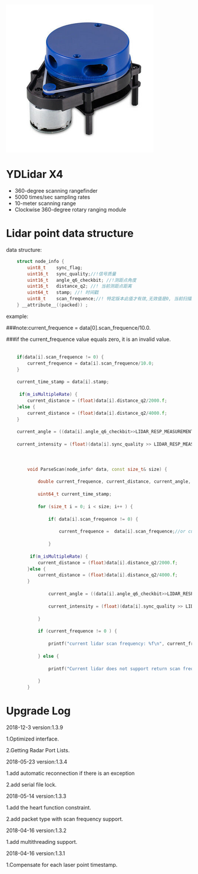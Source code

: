 ![](pics/ydlidar.jpg)

# YDLidar X4

- 360-degree scanning rangefinder
- 5000 times/sec sampling rates
- 10-meter scanning range
- Clockwise 360-degree rotary ranging module


Lidar point data structure
=====================================================================

data structure:

```c
	struct node_info {
    	uint8_t    sync_flag;
    	uint16_t   sync_quality;//!信号质量
    	uint16_t   angle_q6_checkbit; //!测距点角度
    	uint16_t   distance_q2; //! 当前测距点距离
    	uint64_t   stamp; //! 时间戳
    	uint8_t    scan_frequence;//! 特定版本此值才有效,无效值是0, 当前扫描频率current_frequence = scan_frequence/10.0
	} __attribute__((packed)) ;
```

example:

###note:current_frequence = data[0].scan_frequence/10.0.

###if the current_frequence value equals zero, it is an invalid value.

```c++

	if(data[i].scan_frequence != 0) {
 		current_frequence = data[i].scan_frequence/10.0;
	}

	current_time_stamp = data[i].stamp;

	 if(m_isMultipleRate) {
		current_distance = (float)data[i].distance_q2/2000.f;
	}else {
		current_distance = (float)data[i].distance_q2/4000.f;
	}

	current_angle = ((data[i].angle_q6_checkbit>>LIDAR_RESP_MEASUREMENT_ANGLE_SHIFT)/64.0f);

	current_intensity = (float)(data[i].sync_quality >> LIDAR_RESP_MEASUREMENT_QUALITY_SHIFT);



        void ParseScan(node_info* data, const size_t& size) {

            double current_frequence, current_distance, current_angle, current_intensity;

            uint64_t current_time_stamp;

            for (size_t i = 0; i < size; i++ ) {

                if( data[i].scan_frequence != 0) {

                    current_frequence =  data[i].scan_frequence;//or current_frequence = data[0].scan_frequence

                }

		 if(m_isMultipleRate) {
			current_distance = (float)data[i].distance_q2/2000.f;
		}else {
			current_distance = (float)data[i].distance_q2/4000.f;
		}

                current_angle = ((data[i].angle_q6_checkbit>>LIDAR_RESP_MEASUREMENT_ANGLE_SHIFT)/64.0f);//LIDAR_RESP_MEASUREMENT_ANGLE_SHIFT equals 8

                current_intensity = (float)(data[i].sync_quality >> LIDAR_RESP_MEASUREMENT_QUALITY_SHIFT);

            }

            if (current_frequence != 0 ) {

                printf("current lidar scan frequency: %f\n", current_frequence);

            } else {

                printf("Current lidar does not support return scan frequency\n");

            }
        }


```


Upgrade Log
=====================================================================

2018-12-3 version:1.3.9

1.Optimized interface.

2.Getting Radar Port Lists.

2018-05-23 version:1.3.4

1.add automatic reconnection if there is an exception

2.add serial file lock.

2018-05-14 version:1.3.3

   1.add the heart function constraint.

   2.add packet type with scan frequency support.

2018-04-16 version:1.3.2

   1.add multithreading support.

2018-04-16 version:1.3.1

   1.Compensate for each laser point timestamp.
